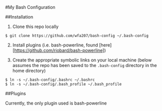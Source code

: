 #My Bash Configuration

##Installation

1) Clone this repo locally

`$ git clone https://github.com/wfa207/bash-config ~/.bash-config`

2) Install plugins (i.e. bash-powerline, found [here][https://github.com/riobard/bash-powerline])

3) Create the appropriate symbolic links on your local machine (below assumes the repo has been saved to the `.bash-config` directory in the home directory)

```
$ ln -s ~/.bash-config/.bashrc ~/.bashrc
$ ln -s ~/.bash-config/.bash_profile ~/.bash_profile
```

##Plugins

Currently, the only plugin used is bash-powerline
